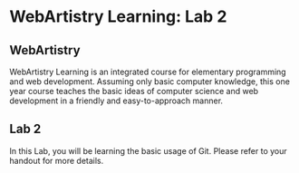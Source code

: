 # WebArtistry Learning: Lab 2

## WebArtistry

WebArtistry Learning is an integrated course for elementary programming and web development. Assuming only basic computer knowledge, this one year course teaches the basic ideas of computer science and web development in a friendly and easy-to-approach manner.

## Lab 2

In this Lab, you will be learning the basic usage of Git. Please refer to your handout for more details.
